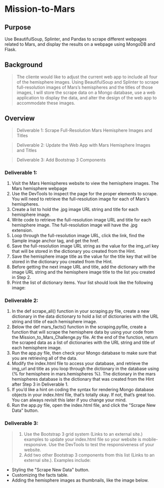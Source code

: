 # Mission-to-Mars

## Purpose 
Use BeautifulSoup, Splinter, and Pandas to scrape different webpages related to Mars, and display the results on a webpage using MongoDB and Flask.
## Background
> The cliente would like to adjust the current web app to include all four of the hemisphere images. Using BeautifulSoup and Splinter to scrape full-resolution images of Mars’s hemispheres and the titles of those images, I will store the scrape data on a Mongo database, use a web application to display the data, and alter the design of the web app to accommodate these images.
## Overview
> Deliverable 1: Scrape Full-Resolution Mars Hemisphere Images and Titles

> Deliverable 2: Update the Web App with Mars Hemisphere Images and Titles

> Deliverable 3: Add Bootstrap 3 Components
### Deliverable 1:

1. Visit the Mars Hemispheres website to view the hemisphere images.
The Mars hemisphere webpage
2. Use the DevTools to inspect the page for the proper elements to scrape. You will need to retrieve the full-resolution image for each of Mars's hemispheres.
3. Create a list to hold the .jpg image URL string and title for each hemisphere image.
4. Write code to retrieve the full-resolution image URL and title for each hemisphere image. The full-resolution image will have the .jpg extension.
5. Loop through the full-resolution image URL, click the link, find the Sample image anchor tag, and get the href.
6. Save the full-resolution image URL string as the value for the img_url key that will be stored in the dictionary you created from the Hint.
7. Save the hemisphere image title as the value for the title key that will be stored in the dictionary you created from the Hint.
8. Before getting the next image URL and title, add the dictionary with the image URL string and the hemisphere image title to the list you created in Step 2.
9. Print the list of dictionary items. Your list should look like the following image:
<!-- The dictionary that holds the image URL strings and the hemisphere titles for each hemisphere.

After you have confirmed that you have the image URLs and titles for all four hemisphere images, quit the browser by executing Step 5. -->

### Deliverable 2:

1. In the def scrape_all() function in your scraping.py file, create a new dictionary in the data dictionary to hold a list of dictionaries with the URL string and title of each hemisphere image.
2. Below the def mars_facts() function in the scraping.pyfile, create a function that will scrape the hemisphere data by using your code from the Mission_to_Mars_Challenge.py file. At the end of the function, return the scraped data as a list of dictionaries with the URL string and title of each hemisphere image.
3. Run the app.py file, then check your Mongo database to make sure that you are retrieving all of the data.
4. Modify the index.html file to access your database, and retrieve the img_url and title as you loop through the dictionary in the database using {% for hemisphere in mars.hemispheres %}. The dictionary in the mars hemispheres database is the dictionary that was created from the Hint after Step 3 in Deliverable 1.
5. If you’d like a hint on coding the syntax for rendering Mongo database objects in your index.html file, that’s totally okay. If not, that’s great too. You can always revisit this later if you change your mind.
6. Run the app.py file, open the index.html file, and click the "Scrape New Data" button.

### Deliverable 3:
> 1. Use the Bootstrap 3 grid system (Links to an external site.) examples to update your index.html file so your website is mobile-responsive. Use the DevTools to test the responsiveness of your website.
> 2. Add two other Bootstrap 3 components from this list (Links to an external site.). Examples include:
* Styling the "Scrape New Data" button.
* Customizing the facts table.
* Adding the hemisphere images as thumbnails, like the image below.

